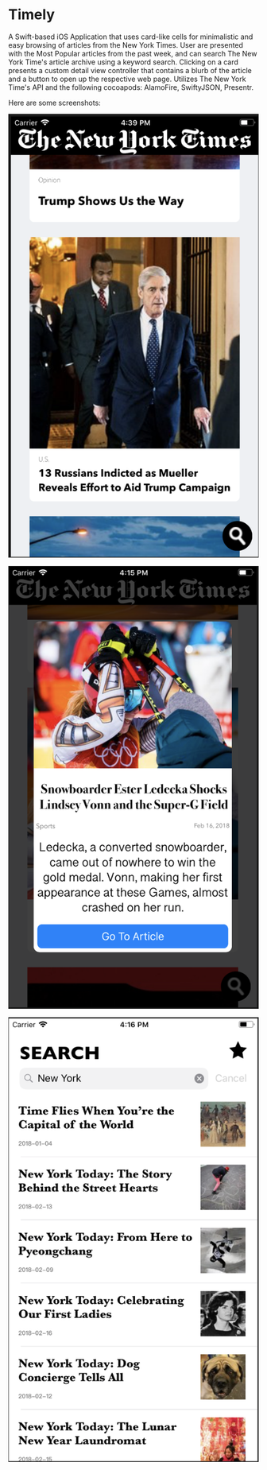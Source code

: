 # Timely
A Swift-based iOS Application that uses card-like cells for minimalistic and easy browsing of articles from the New York Times. User are presented with the Most Popular articles from the past week, and can search The New York Time's article archive using a keyword search. Clicking on a card presents a custom detail view controller that contains a blurb of the article and a button to open up the respective web page. Utilizes The New York Time's API and the following cocoapods: AlamoFire, SwiftyJSON, Presentr.

Here are some screenshots:

![Alt text](/Screenshots/Screenshot_1.png?raw=true "First presented with the most popular articles of the week")

![Alt text](/Screenshots/Screenshot_2.png?raw=true "Custom detail view controller once article is touched")

![Alt text](/Screenshots/Screenshot_3.png?raw=true "Users can search The New York Time's article archive")
